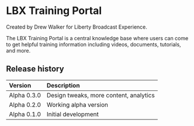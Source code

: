 # LBX Training Portal

Created by Drew Walker for Liberty Broadcast Experience.

The LBX Training Portal is a central knowledge base where users can come to get helpful training information including videos, documents, tutorials, and more.

## Release history

| Version                   | Description                                      |
| :------------------------ | :----------------------------------------------- |
| Alpha 0.3.0               | Design tweaks, more content, analytics           |
| Alpha 0.2.0               | Working alpha version                            |
| Alpha 0.1.0               | Initial development                              |
